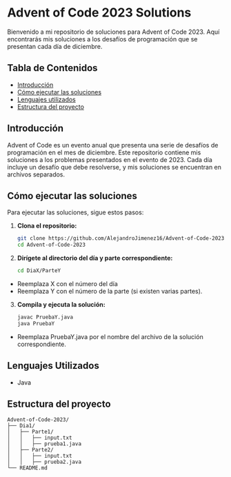 # Advent of Code 2023 Solutions

Bienvenido a mi repositorio de soluciones para Advent of Code 2023. Aquí encontrarás mis soluciones a los desafíos de programación que se presentan cada día de diciembre.

## Tabla de Contenidos

- [Introducción](#introducción)
- [Cómo ejecutar las soluciones](#cómo-ejecutar-las-soluciones)
- [Lenguajes utilizados](#lenguajes-utilizados)
- [Estructura del proyecto](#estructura-del-proyecto)

## Introducción

Advent of Code es un evento anual que presenta una serie de desafíos de programación en el mes de diciembre. Este repositorio contiene mis soluciones a los problemas presentados en el evento de 2023. Cada día incluye un desafío que debe resolverse, y mis soluciones se encuentran en archivos separados.

## Cómo ejecutar las soluciones

Para ejecutar las soluciones, sigue estos pasos:

1. **Clona el repositorio:**
   ```bash
   git clone https://github.com/AlejandroJimenez16/Advent-of-Code-2023.git
   cd Advent-of-Code-2023

2. **Dirígete al directorio del día y parte correspondiente:**
   ```bash
   cd DiaX/ParteY

  - Reemplaza X con el número del día
  - Reemplaza Y con el número de la parte (si existen varias partes).

3. **Compila y ejecuta la solución:**
   ```bash
   javac PruebaY.java
   java PruebaY

  - Reemplaza PruebaY.java por el nombre del archivo de la solución correspondiente.

## Lenguajes Utilizados

- Java

## Estructura del proyecto

```
Advent-of-Code-2023/
├── Dia1/
│   ├── Parte1/
│   │   ├── input.txt
│   │   ├── prueba1.java
│   ├── Parte2/
│   │   ├── input.txt
│   │   ├── prueba2.java
└── README.md
```





